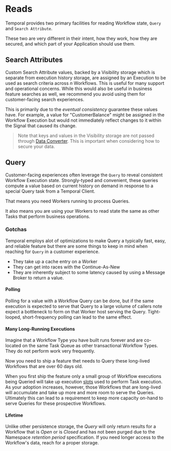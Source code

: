 # Reads

Temporal provides two primary facilities for reading Workflow state, `Query` and `Search Attribute`.

These two are very different in their intent, how they work, how they are secured, and which part of your
Application should use them.

## Search Attributes

Custom Search Attribute values, backed by a Visibility storage which is separate from execution history storage,
are assigned by an Execution to be used as search criteria across _n_ Workflows.
This is useful for many support and operational concerns.
While this would also be useful in business feature searches as well, we recommend you avoid using them for
customer-facing search experiences.

This is primarily due to the _eventual consistency_ guarantee these values have.
For example, a value for "CustomerBalance" might be assigned in the Workflow Execution but would not immediately
reflect changes to it within the Signal that caused its change.

> Note that keys and values in the Visibility storage are not passed through [Data Converter](https://docs.temporal.io/dataconversion#custom-data-converter).
This is important when considering how to secure your data.

## Query

Customer-facing experiences often leverage the `Query` to reveal
consistent Workflow Execution state. Strongly-typed and convenient, these queries
compute a value based on current history on demand in response to a special Query task from a Temporal Client.

That means you need Workers running to process Queries.

It also means you are using your Workers to read state the same as other Tasks that perform business operations.


### Gotchas
Temporal employs alot of optimizations to make Query a typically fast, easy, and reliable feature but
there are some things to keep in mind when reaching for `Query` in a customer experience.

* They take up a cache entry on a Worker
* They can get into races with the Continue-As-New
* They are inherently subject to some latency caused by using a Message Broker to return a value.

#### Polling
Polling for a value with a Workflow Query can be done, but if the same execution
is expected to serve that Query to a large volume of callers note expect a bottleneck to form
on that Worker host serving the Query. Tight-looped, short-frequency polling can lead to the same effect.

#### Many Long-Running Executions
Imagine that a Workflow Type you have built runs forever and are co-located on the same
Task Queue as other transactional Workflow Types. They do not perform work very frequently.

Now you need to ship a feature thet needs to Query these long-lived Workflows that are over 60 days old.

When you first ship the feature only a small group of Workflow executions being Queried will take up
execution [slots](https://docs.temporal.io/develop/worker-performance#worker-executor-slots-sizing) used
to perform Task execution. As your adoption increases, however, those Workflows that are long-lived will accumulate
and take up more and more room to serve the Queries.
Ultimately this can lead to a requirement to keep more capacity on-hand to serve Queries for these prospective Workflows.

#### Lifetime
Unlike other persistence storage, the *Query* will only return results for a Workflow that is *Open* or is
*Closed* and has not been purged due to the Namespace _retention period_ specification.
If you need longer access to the Workflow's data, reach for a proper storage.

